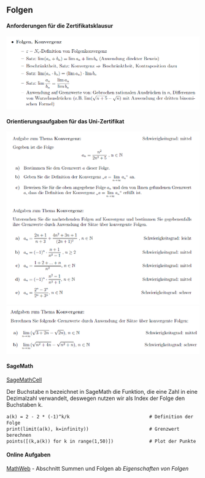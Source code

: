 ## Folgen



#### Anforderungen für die Zertifikatsklausur

<img src="anforderungen.png" width="600">

#### Orientierungsaufgaben für das Uni-Zertifikat

<img src="orientierungsaufgaben1.png" width="600">
<img src="orientierungsaufgaben2.png" width="600">


#### SageMath

[SageMathCell](https://sagecell.sagemath.org/)


Der Buchstabe n bezeichnet in SageMath die Funktion, die eine Zahl in eine Dezimalzahl verwandelt, deswegen nutzen wir als Index der Folge den Buchstaben k.


```
a(k) = 2 - 2 * (-1)^k/k                             # Definition der Folge
print(limit(a(k), k=infinity))                      # Grenzwert berechnen
points([(k,a(k)) for k in range(1,50)])             # Plot der Punkte     
```


#### Online Aufgaben

[MathWeb](https://mathweb.de/mod/page/view.php?id=9) - Abschnitt Summen und Folgen ab *Eigenschaften von Folgen*
